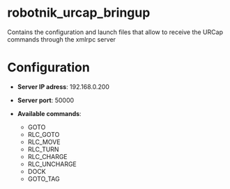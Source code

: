 # robotnik_urcap_bringup

Contains the configuration and launch files that allow to receive the URCap commands through the xmlrpc server

# Configuration

- **Server IP adress**: 192.168.0.200

- **Server port**: 50000

- **Available commands**:

  - GOTO
  - RLC_GOTO
  - RLC_MOVE
  - RLC_TURN
  - RLC_CHARGE
  - RLC_UNCHARGE
  - DOCK
  - GOTO_TAG
